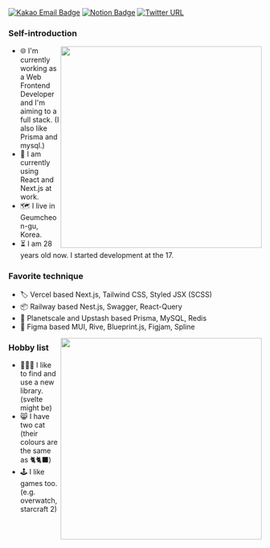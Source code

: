 
[![Kakao Email Badge](https://img.shields.io/badge/kakao-email-yellow)](mailto:pm2@kakao.com)
[![Notion Badge](https://img.shields.io/badge/notion-blog-red)](https://hmmhmm.hm)
[![Twitter URL](https://img.shields.io/twitter/url/https/twitter.com/bukotsunikki.svg?style=social&label=Follow%20%40hmartapp)](https://twitter.com/hmartapp)

### Self-introduction

<img align='right' src="https://github-readme-stats.vercel.app/api?username=hmmhmmhm&show_icons=true&theme=dracula&hide_border=true" width="400px">

- 🌐 I'm currently working as a Web Frontend Developer and I'm aiming to a full stack. (I also like Prisma and mysql.)
- 🧳 I am currently using React and Next.js at work.
- 🗺 I live in Geumcheon-gu, Korea.
- ⏳ I am 28 years old now. I started development at the 17.


### Favorite technique

- 🏷 Vercel based Next.js, Tailwind CSS, Styled JSX (SCSS)
- 📦 Railway based Nest.js, Swagger, React-Query
- 🍡 Planetscale and Upstash based Prisma, MySQL, Redis
- 🍧 Figma based MUI, Rive, Blueprint.js, Figjam, Spline

<img align='right' src="https://github-readme-stats.vercel.app/api/top-langs/?username=hmmhmmhm&show_icons=true&theme=dracula&layout=compact&hide_border=true" width="400px">

### Hobby list

- 🧑🏻‍💻 I like to find and use a new library. (svelte might be)
- 😸 I have two cat (their colours are the same as 🐈🐈‍⬛) 
- 🕹 I like games too. (e.g. overwatch, starcraft 2)
